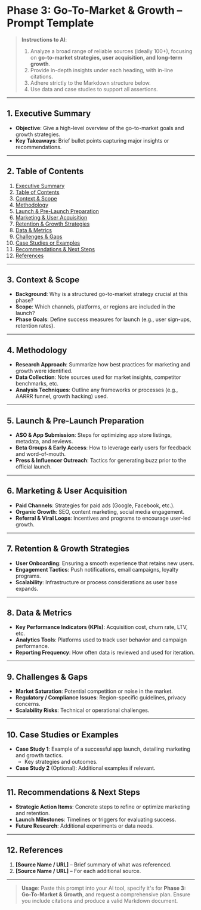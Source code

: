 # **Phase 3: Go-To-Market & Growth – Prompt Template**

> **Instructions to AI**:
> 1. Analyze a broad range of reliable sources (ideally 100+), focusing on **go-to-market strategies, user acquisition, and long-term growth**.
> 2. Provide in-depth insights under each heading, with in-line citations.
> 3. Adhere strictly to the Markdown structure below.
> 4. Use data and case studies to support all assertions.

---

## **1. Executive Summary**
- **Objective**: Give a high-level overview of the go-to-market goals and growth strategies.
- **Key Takeaways**: Brief bullet points capturing major insights or recommendations.

---

## **2. Table of Contents**
1. [Executive Summary](#1-executive-summary)
2. [Table of Contents](#2-table-of-contents)
3. [Context & Scope](#3-context--scope)
4. [Methodology](#4-methodology)
5. [Launch & Pre-Launch Preparation](#5-launch--pre-launch-preparation)
6. [Marketing & User Acquisition](#6-marketing--user-acquisition)
7. [Retention & Growth Strategies](#7-retention--growth-strategies)
8. [Data & Metrics](#8-data--metrics)
9. [Challenges & Gaps](#9-challenges--gaps)
10. [Case Studies or Examples](#10-case-studies-or-examples)
11. [Recommendations & Next Steps](#11-recommendations--next-steps)
12. [References](#12-references)

---

## **3. Context & Scope**
- **Background**: Why is a structured go-to-market strategy crucial at this phase?
- **Scope**: Which channels, platforms, or regions are included in the launch?
- **Phase Goals**: Define success measures for launch (e.g., user sign-ups, retention rates).

---

## **4. Methodology**
- **Research Approach**: Summarize how best practices for marketing and growth were identified.
- **Data Collection**: Note sources used for market insights, competitor benchmarks, etc.
- **Analysis Techniques**: Outline any frameworks or processes (e.g., AARRR funnel, growth hacking) used.

---

## **5. Launch & Pre-Launch Preparation**
- **ASO & App Submission**: Steps for optimizing app store listings, metadata, and reviews.
- **Beta Groups & Early Access**: How to leverage early users for feedback and word-of-mouth.
- **Press & Influencer Outreach**: Tactics for generating buzz prior to the official launch.

---

## **6. Marketing & User Acquisition**
- **Paid Channels**: Strategies for paid ads (Google, Facebook, etc.).
- **Organic Growth**: SEO, content marketing, social media engagement.
- **Referral & Viral Loops**: Incentives and programs to encourage user-led growth.

---

## **7. Retention & Growth Strategies**
- **User Onboarding**: Ensuring a smooth experience that retains new users.
- **Engagement Tactics**: Push notifications, email campaigns, loyalty programs.
- **Scalability**: Infrastructure or process considerations as user base expands.

---

## **8. Data & Metrics**
- **Key Performance Indicators (KPIs)**: Acquisition cost, churn rate, LTV, etc.
- **Analytics Tools**: Platforms used to track user behavior and campaign performance.
- **Reporting Frequency**: How often data is reviewed and used for iteration.

---

## **9. Challenges & Gaps**
- **Market Saturation**: Potential competition or noise in the market.
- **Regulatory / Compliance Issues**: Region-specific guidelines, privacy concerns.
- **Scalability Risks**: Technical or operational challenges.

---

## **10. Case Studies or Examples**
- **Case Study 1**: Example of a successful app launch, detailing marketing and growth tactics.
  - Key strategies and outcomes.
- **Case Study 2** (Optional): Additional examples if relevant.

---

## **11. Recommendations & Next Steps**
- **Strategic Action Items**: Concrete steps to refine or optimize marketing and retention.
- **Launch Milestones**: Timelines or triggers for evaluating success.
- **Future Research**: Additional experiments or data needs.

---

## **12. References**
1. **[Source Name / URL]** – Brief summary of what was referenced.
2. **[Source Name / URL]** – For each additional source.

---

> **Usage**: Paste this prompt into your AI tool, specify it's for **Phase 3: Go-To-Market & Growth**, and request a comprehensive plan. Ensure you include citations and produce a valid Markdown document.
